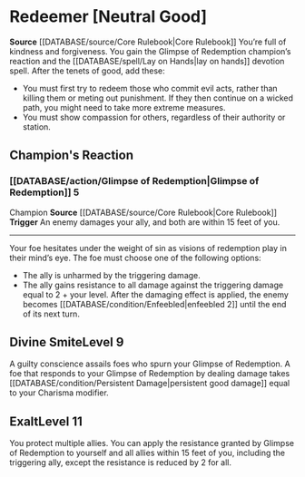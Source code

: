 ﻿---
alignment: NG
id: '2'
name: Redeemer
rarity: Common
rus_type_level: null
source: '[[DATABASE/source/Core Rulebook|Core Rulebook]]'
trait: null
type: Champion Cause

---
# Redeemer [Neutral Good]

**Source** [[DATABASE/source/Core Rulebook|Core Rulebook]] 
You’re full of kindness and forgiveness. You gain the Glimpse of Redemption champion’s reaction and the [[DATABASE/spell/Lay on Hands|lay on hands]] devotion spell. After the tenets of good, add these:

* You must first try to redeem those who commit evil acts, rather than killing them or meting out punishment. If they then continue on a wicked path, you might need to take more extreme measures. 
* You must show compassion for others, regardless of their authority or station.

## Champion's Reaction

### [[DATABASE/action/Glimpse of Redemption|Glimpse of Redemption]] <span class="action-icon">5</span>

<span class="item-trait">Champion</span>
**Source** [[DATABASE/source/Core Rulebook|Core Rulebook]] 
**Trigger** An enemy damages your ally, and both are within 15 feet of you.

---
Your foe hesitates under the weight of sin as visions of redemption play in their mind’s eye. The foe must choose one of the following options:

* The ally is unharmed by the triggering damage. 
* The ally gains resistance to all damage against the triggering damage equal to 2 + your level. After the damaging effect is applied, the enemy becomes [[DATABASE/condition/Enfeebled|enfeebled 2]] until the end of its next turn.

## Divine Smite<span class="item-type">Level 9</span>

A guilty conscience assails foes who spurn your Glimpse of Redemption. A foe that responds to your Glimpse of Redemption by dealing damage takes [[DATABASE/condition/Persistent Damage|persistent good damage]] equal to your Charisma modifier.

## Exalt<span class="item-type">Level 11</span>

You protect multiple allies. You can apply the resistance granted by Glimpse of Redemption to yourself and all allies within 15 feet of you, including the triggering ally, except the resistance is reduced by 2 for all.